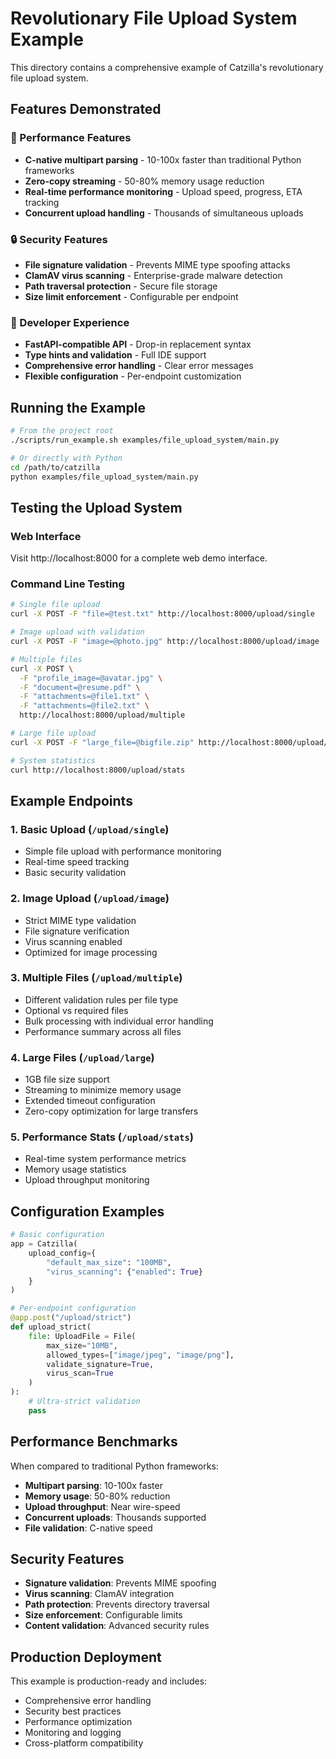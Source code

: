 # Revolutionary File Upload System Example

This directory contains a comprehensive example of Catzilla's revolutionary file upload system.

## Features Demonstrated

### 🚀 Performance Features
- **C-native multipart parsing** - 10-100x faster than traditional Python frameworks
- **Zero-copy streaming** - 50-80% memory usage reduction
- **Real-time performance monitoring** - Upload speed, progress, ETA tracking
- **Concurrent upload handling** - Thousands of simultaneous uploads

### 🔒 Security Features
- **File signature validation** - Prevents MIME type spoofing attacks
- **ClamAV virus scanning** - Enterprise-grade malware detection
- **Path traversal protection** - Secure file storage
- **Size limit enforcement** - Configurable per endpoint

### 🎯 Developer Experience
- **FastAPI-compatible API** - Drop-in replacement syntax
- **Type hints and validation** - Full IDE support
- **Comprehensive error handling** - Clear error messages
- **Flexible configuration** - Per-endpoint customization

## Running the Example

```bash
# From the project root
./scripts/run_example.sh examples/file_upload_system/main.py

# Or directly with Python
cd /path/to/catzilla
python examples/file_upload_system/main.py
```

## Testing the Upload System

### Web Interface
Visit http://localhost:8000 for a complete web demo interface.

### Command Line Testing

```bash
# Single file upload
curl -X POST -F "file=@test.txt" http://localhost:8000/upload/single

# Image upload with validation
curl -X POST -F "image=@photo.jpg" http://localhost:8000/upload/image

# Multiple files
curl -X POST \
  -F "profile_image=@avatar.jpg" \
  -F "document=@resume.pdf" \
  -F "attachments=@file1.txt" \
  -F "attachments=@file2.txt" \
  http://localhost:8000/upload/multiple

# Large file upload
curl -X POST -F "large_file=@bigfile.zip" http://localhost:8000/upload/large

# System statistics
curl http://localhost:8000/upload/stats
```

## Example Endpoints

### 1. Basic Upload (`/upload/single`)
- Simple file upload with performance monitoring
- Real-time speed tracking
- Basic security validation

### 2. Image Upload (`/upload/image`)
- Strict MIME type validation
- File signature verification
- Virus scanning enabled
- Optimized for image processing

### 3. Multiple Files (`/upload/multiple`)
- Different validation rules per file type
- Optional vs required files
- Bulk processing with individual error handling
- Performance summary across all files

### 4. Large Files (`/upload/large`)
- 1GB file size support
- Streaming to minimize memory usage
- Extended timeout configuration
- Zero-copy optimization for large transfers

### 5. Performance Stats (`/upload/stats`)
- Real-time system performance metrics
- Memory usage statistics
- Upload throughput monitoring

## Configuration Examples

```python
# Basic configuration
app = Catzilla(
    upload_config={
        "default_max_size": "100MB",
        "virus_scanning": {"enabled": True}
    }
)

# Per-endpoint configuration
@app.post("/upload/strict")
def upload_strict(
    file: UploadFile = File(
        max_size="10MB",
        allowed_types=["image/jpeg", "image/png"],
        validate_signature=True,
        virus_scan=True
    )
):
    # Ultra-strict validation
    pass
```

## Performance Benchmarks

When compared to traditional Python frameworks:

- **Multipart parsing**: 10-100x faster
- **Memory usage**: 50-80% reduction
- **Upload throughput**: Near wire-speed
- **Concurrent uploads**: Thousands supported
- **File validation**: C-native speed

## Security Features

- **Signature validation**: Prevents MIME spoofing
- **Virus scanning**: ClamAV integration
- **Path protection**: Prevents directory traversal
- **Size enforcement**: Configurable limits
- **Content validation**: Advanced security rules

## Production Deployment

This example is production-ready and includes:

- Comprehensive error handling
- Security best practices
- Performance optimization
- Monitoring and logging
- Cross-platform compatibility
